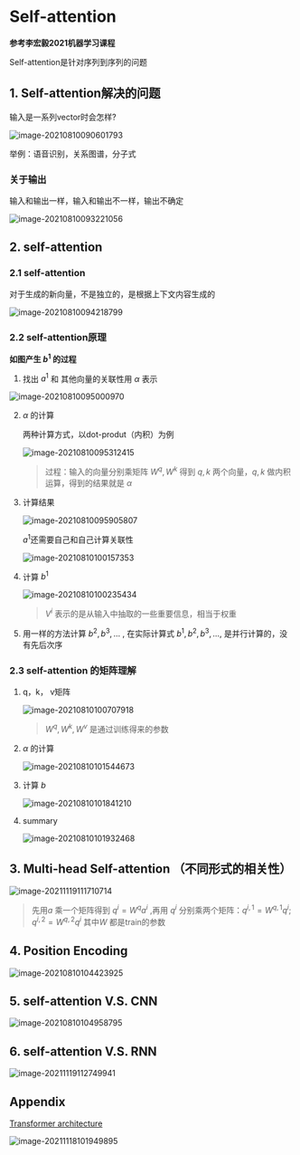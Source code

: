 # Self-attention

**参考李宏毅2021机器学习课程**

Self-attention是针对序列到序列的问题

## 1. Self-attention解决的问题

输入是一系列vector时会怎样?

![image-20210810090601793](https://kinvy-images.oss-cn-beijing.aliyuncs.com/Images/image-20210810090601793.png)

举例：语音识别，关系图谱，分子式

### 关于输出

输入和输出一样，输入和输出不一样，输出不确定

![image-20210810093221056](https://kinvy-images.oss-cn-beijing.aliyuncs.com/Images/image-20210810093221056.png)

## 2. self-attention

### 2.1 self-attention

对于生成的新向量，不是独立的，是根据上下文内容生成的

![image-20210810094218799](https://kinvy-images.oss-cn-beijing.aliyuncs.com/Images/image-20210810094218799.png)

### 2.2 self-attention原理

**如图产生 $b^1$​​​​ 的过程**

1. 找出 $a^1$ 和 其他向量的关联性用 $\alpha$ 表示

![image-20210810095000970](https://kinvy-images.oss-cn-beijing.aliyuncs.com/Images/image-20210810095000970.png)

2. $\alpha$​ 的计算
   
   两种计算方式，以dot-produt（内积）为例
   
   ![image-20210810095312415](https://kinvy-images.oss-cn-beijing.aliyuncs.com/Images/image-20210810095312415.png)
   
   > 过程：输入的向量分别乘矩阵 $W^q,W^k$ 得到 $q,k$ 两个向量，$q,k$ 做内积运算，得到的结果就是 $\alpha$

3. 计算结果
   
   ![image-20210810095905807](https://kinvy-images.oss-cn-beijing.aliyuncs.com/Images/image-20210810095905807.png)
   
   $a^1$​ 还需要自己和自己计算关联性
   
   ![image-20210810100157353](https://kinvy-images.oss-cn-beijing.aliyuncs.com/Images/image-20210810100157353.png)

4. 计算 $b^1$
   
   ![image-20210810100235434](https://kinvy-images.oss-cn-beijing.aliyuncs.com/Images/image-20210810100235434.png)
   
   > $V^i$ 表示的是从输入中抽取的一些重要信息，相当于权重

5. 用一样的方法计算 $b^2,b^3,\dots$ , 在实际计算式 $b^1,b^2,b^3,\dots$​​, 是并行计算的，没有先后次序

### 2.3 self-attention 的矩阵理解

1. q，k， v矩阵
   
   ![image-20210810100707918](https://kinvy-images.oss-cn-beijing.aliyuncs.com/Images/image-20210810100707918.png)
   
   > $W^q,W^k,W^v$  是通过训练得来的参数

2. $\alpha$​  的计算
   
   ![image-20210810101544673](https://kinvy-images.oss-cn-beijing.aliyuncs.com/Images/image-20210810101544673.png)

3. 计算 $b$
   
   ![image-20210810101841210](https://kinvy-images.oss-cn-beijing.aliyuncs.com/Images/image-20210810101841210.png)

4. summary
   
   ![image-20210810101932468](https://kinvy-images.oss-cn-beijing.aliyuncs.com/Images/image-20210810101932468.png)

## 3. Multi-head Self-attention （不同形式的相关性）

![image-20211119111710714](https://kinvy-images.oss-cn-beijing.aliyuncs.com/Images/image-20211119111710714.png)

> 先用$a$ 乘一个矩阵得到 $q^i = W^qa^i$ ,再用 $q^i$ 分别乘两个矩阵：$q^{i,1}=W^{q,1}q^i; q^{i,2}=W^{q,2}q^i$   其中$W$ 都是train的参数

## 4. Position Encoding

![image-20210810104423925](https://kinvy-images.oss-cn-beijing.aliyuncs.com/Images/image-20210810104423925.png)

## 5. self-attention  V.S.  CNN

![image-20210810104958795](https://kinvy-images.oss-cn-beijing.aliyuncs.com/Images/image-20210810104958795.png)

## 6. self-attention  V.S.  RNN

![image-20211119112749941](https://kinvy-images.oss-cn-beijing.aliyuncs.com/Images/image-20211119112749941.png)

## Appendix

[Transformer architecture](http://arxiv.org/abs/1706.03762)  

![image-20211118101949895](https://kinvy-images.oss-cn-beijing.aliyuncs.com/Images/image-20211118101949895.png)
